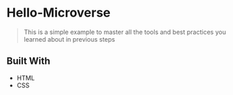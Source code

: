 # Hello-Microverse
> This is a simple example to master all the tools and best practices you learned about in previous steps


## Built With
- HTML
- CSS
